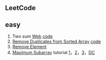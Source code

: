 ## LeetCode

## easy

1. Two sum [Web](https://leetcode.com/problems/two-sum/) [code]()
2. [Remove Duplicates from Sorted Array](https://leetcode.com/problems/remove-duplicates-from-sorted-array/) [code]()
3. [Remove Element](https://leetcode.com/problems/remove-element)
4. [Maximum Subarray](https://leetcode.com/problems/maximum-subarray/)  tutorial [1](https://leetcode.com/problems/maximum-subarray/discuss/20193/DP-solution-and-some-thoughts)，[2](https://leetcode.com/problems/maximum-subarray/discuss/20452/C%2B%2B-DP-and-Divide-and-Conquer)，[3](https://leetcode.com/problems/maximum-subarray/discuss/118509/C++-Kadane's-Algorithm)，[DC](https://www.geeksforgeeks.org/maximum-subarray-sum-using-divide-and-conquer-algorithm/)